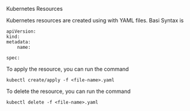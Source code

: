 Kubernetes Resources

Kubernetes resources are created using with YAML files. Basi Syntax is 

```
apiVersion:
kind:
metadata:
    name:

spec:

```

To apply the resource, you can run the command

```
kubectl create/apply -f <file-name>.yaml
```

To delete the resource, you can run the command

```
kubectl delete -f <file-name>.yaml
```